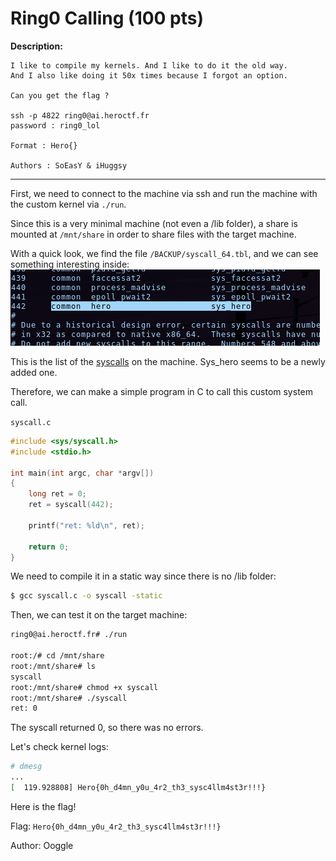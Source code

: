 # Ring0 Calling (100 pts)


**Description:**

````
I like to compile my kernels. And I like to do it the old way.
And I also like doing it 50x times because I forgot an option.

Can you get the flag ?

ssh -p 4822 ring0@ai.heroctf.fr
password : ring0_lol

Format : Hero{}

Authors : SoEasY & iHuggsy
````

<hr>

First, we need to connect to the machine via ssh and run the machine with the custom kernel via `./run`.

Since this is a very minimal machine (not even a /lib folder), a share is mounted at `/mnt/share` in order to share files with the target machine.

With a quick look, we find the file `/BACKUP/syscall_64.tbl`, and we can see something interesting inside:   
![Ring0Calling_syscall_list.png](images/Ring0Calling_syscall_list.png)

This is the list of the [syscalls](https://en.wikipedia.org/wiki/System_call) on the machine. Sys_hero seems to be a newly added one.

Therefore, we can make a simple program in C to call this custom system call.

`syscall.c`
```c
#include <sys/syscall.h>
#include <stdio.h>

int main(int argc, char *argv[])
{
    long ret = 0;
    ret = syscall(442);

    printf("ret: %ld\n", ret);

    return 0;
}
```

We need to compile it in a static way since there is no /lib folder:
```sh
$ gcc syscall.c -o syscall -static
```

Then, we can test it on the target machine:
```sh
ring0@ai.heroctf.fr# ./run

root:/# cd /mnt/share
root:/mnt/share# ls
syscall
root:/mnt/share# chmod +x syscall
root:/mnt/share# ./syscall
ret: 0
```

The syscall returned 0, so there was no errors.

Let's check kernel logs:
```sh
# dmesg
...
[  119.928808] Hero{0h_d4mn_y0u_4r2_th3_sysc4llm4st3r!!!}
```

Here is the flag!

Flag: `Hero{0h_d4mn_y0u_4r2_th3_sysc4llm4st3r!!!}`

Author: Ooggle
